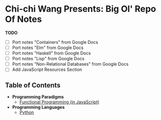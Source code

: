 # Chi-chi Wang Presents: Big Ol' Repo Of Notes
**TODO**
- [ ] Port notes "Containers" from Google Docs
- [ ] Port notes "Elm" from Google Docs
- [ ] Port notes "Haskell" from Google Docs
- [ ] Port notes "Lisp" from Google Docs
- [ ] Port notes "Non-Relational Databases" from Google Docs
- [ ] Add JavaScript Resources Section

## Table of Contents
* **Programming Paradigms**
  * [Functional Programming (in JavaScript)](./paradigms/functional-programming)
* **Programming Languages**
  * [Python](./languages/python)
